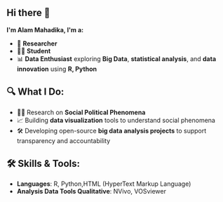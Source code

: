 ## Hi there 👋 


**I'm  Alam Mahadika, I'm  a:** 
- 🔎 **Researcher**
- 👨‍🎓 **Student**  
- 📊 **Data Enthusiast** exploring **Big Data**, **statistical analysis**, and **data innovation** using **R, Python**

## 🔍 What I Do:
- 🧑‍🔬 Research on **Social Political Phenomena**  
- 📈 Building **data visualization** tools to understand social phenomena  
- 🛠️ Developing open-source **big data analysis projects** to support transparency and accountability  

## 🛠️ Skills & Tools:
- **Languages**: R, Python,HTML (HyperText Markup Language)   
- **Analysis Data Tools Qualitative**: NVivo, VOSviewer
  
